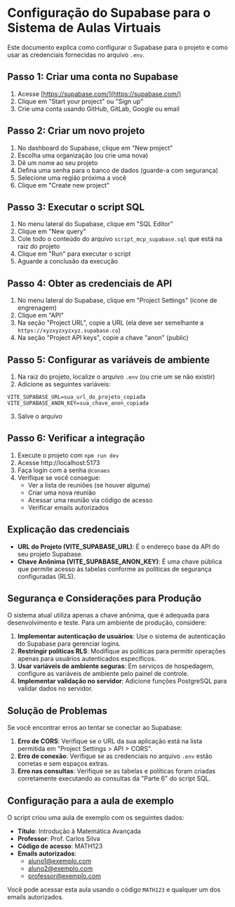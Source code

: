 # Configuração do Supabase para o Sistema de Aulas Virtuais

Este documento explica como configurar o Supabase para o projeto e como usar as credenciais fornecidas no arquivo `.env`.

## Passo 1: Criar uma conta no Supabase

1. Acesse [https://supabase.com/](https://supabase.com/)
2. Clique em "Start your project" ou "Sign up"
3. Crie uma conta usando GitHub, GitLab, Google ou email

## Passo 2: Criar um novo projeto

1. No dashboard do Supabase, clique em "New project"
2. Escolha uma organização (ou crie uma nova)
3. Dê um nome ao seu projeto
4. Defina uma senha para o banco de dados (guarde-a com segurança)
5. Selecione uma região próxima a você
6. Clique em "Create new project"

## Passo 3: Executar o script SQL

1. No menu lateral do Supabase, clique em "SQL Editor"
2. Clique em "New query"
3. Cole todo o conteúdo do arquivo `script_mcp_supabase.sql` que está na raiz do projeto
4. Clique em "Run" para executar o script
5. Aguarde a conclusão da execução

## Passo 4: Obter as credenciais de API

1. No menu lateral do Supabase, clique em "Project Settings" (ícone de engrenagem)
2. Clique em "API"
3. Na seção "Project URL", copie a URL (ela deve ser semelhante a `https://xyzxyzxyzxyz.supabase.co`)
4. Na seção "Project API keys", copie a chave "anon" (public)

## Passo 5: Configurar as variáveis de ambiente

1. Na raiz do projeto, localize o arquivo `.env` (ou crie um se não existir)
2. Adicione as seguintes variáveis:

```
VITE_SUPABASE_URL=sua_url_do_projeto_copiada
VITE_SUPABASE_ANON_KEY=sua_chave_anon_copiada
```

3. Salve o arquivo

## Passo 6: Verificar a integração

1. Execute o projeto com `npm run dev`
2. Acesse http://localhost:5173
3. Faça login com a senha `@conaes`
4. Verifique se você consegue:
   - Ver a lista de reuniões (se houver alguma)
   - Criar uma nova reunião
   - Acessar uma reunião via código de acesso
   - Verificar emails autorizados

## Explicação das credenciais

- **URL do Projeto (VITE_SUPABASE_URL)**: É o endereço base da API do seu projeto Supabase.
- **Chave Anônima (VITE_SUPABASE_ANON_KEY)**: É uma chave pública que permite acesso às tabelas conforme as políticas de segurança configuradas (RLS).

## Segurança e Considerações para Produção

O sistema atual utiliza apenas a chave anônima, que é adequada para desenvolvimento e teste. Para um ambiente de produção, considere:

1. **Implementar autenticação de usuários**: Use o sistema de autenticação do Supabase para gerenciar logins.
2. **Restringir políticas RLS**: Modifique as políticas para permitir operações apenas para usuários autenticados específicos.
3. **Usar variáveis de ambiente seguras**: Em serviços de hospedagem, configure as variáveis de ambiente pelo painel de controle.
4. **Implementar validação no servidor**: Adicione funções PostgreSQL para validar dados no servidor.

## Solução de Problemas

Se você encontrar erros ao tentar se conectar ao Supabase:

1. **Erro de CORS**: Verifique se o URL da sua aplicação está na lista permitida em "Project Settings > API > CORS".
2. **Erro de conexão**: Verifique se as credenciais no arquivo `.env` estão corretas e sem espaços extras.
3. **Erro nas consultas**: Verifique se as tabelas e políticas foram criadas corretamente executando as consultas da "Parte 6" do script SQL.

## Configuração para a aula de exemplo

O script criou uma aula de exemplo com os seguintes dados:

- **Título**: Introdução à Matemática Avançada
- **Professor**: Prof. Carlos Silva
- **Código de acesso**: MATH123
- **Emails autorizados**: 
  - aluno1@exemplo.com
  - aluno2@exemplo.com
  - professor@exemplo.com

Você pode acessar esta aula usando o código `MATH123` e qualquer um dos emails autorizados. 